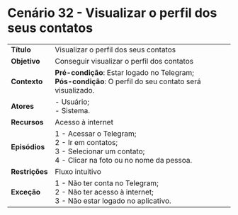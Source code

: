 # Cenário 32 - Visualizar o perfil dos seus contatos   

|        |                   |  
| -------  |  :------------------------------------|
|**Título** | Visualizar o perfil dos seus contatos |
|**Objetivo** | Conseguir visualizar o perfil dos contatos |
|**Contexto** |**Pré-condição**: Estar logado no Telegram;<br>**Pós-condição**: O perfil do seu contato será visualizado.|
|**Atores**   | - Usuário;<br> - Sistema.       | 
|**Recursos** | Acesso à internet|
|**Episódios**| 1 - Acessar o Telegram; <br>2 - Ir em contatos;<br>3 - Selecionar um contato;<br>4 - Clicar na foto ou no nome da pessoa.|
|**Restrições**| Fluxo intuitivo| 
|**Exceção**| 1 - Não ter conta no Telegram;<br> 2 - Não ter acesso à internet;<br>3 - Não estar logado no aplicativo.    |

 